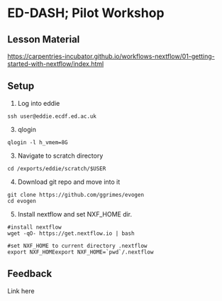 # ED-DASH; Pilot Workshop


## Lesson Material

https://carpentries-incubator.github.io/workflows-nextflow/01-getting-started-with-nextflow/index.html


## Setup

1. Log into eddie
~~~
ssh user@eddie.ecdf.ed.ac.uk
~~~
3. qlogin 
~~~~
qlogin -l h_vmem=8G 
~~~~
3. Navigate to scratch directory
~~~
cd /exports/eddie/scratch/$USER
~~~
4. Download git repo and move into it
~~~
git clone https://github.com/ggrimes/evogen
cd evogen
~~~
5. Install nextflow and set NXF_HOME dir.
~~~
#install nextflow
wget -qO- https://get.nextflow.io | bash

#set NXF_HOME to current directory .nextflow
export NXF_HOMEexport NXF_HOME=`pwd`/.nextflow
~~~

## Feedback

Link here
